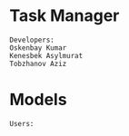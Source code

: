 # Task Manager
```
Developers:
Oskenbay Kumar
Kenesbek Asylmurat
Tobzhanov Aziz
```

# Models
```
Users:
```
